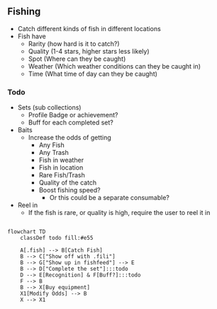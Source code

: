 ## Fishing

- Catch different kinds of fish in different locations
- Fish have
  - Rarity (how hard is it to catch?)
  - Quality (1-4 stars, higher stars less likely)
  - Spot (Where can they be caught)
  - Weather (Which weather conditions can they be caught in)
  - Time (What time of day can they be caught)

### Todo
  - Sets (sub collections)
    - Profile Badge or achievement?
    - Buff for each completed set?
  - Baits
    - Increase the odds of getting
      - Any Fish
      - Any Trash
      - Fish in weather
      - Fish in location
      - Rare Fish/Trash
      - Quality of the catch
      - Boost fishing speed?
        - Or this could be a separate consumable?
  - Reel in
    - If the fish is rare, or quality is high, require the user to reel it in

```mermaid 

flowchart TD
    classDef todo fill:#e55
    
    A[.fish] --> B[Catch Fish]
    B --> C["Show off with .fili"]
    B --> G["Show up in fishfeed"] --> E
    B --> D["Complete the set"]:::todo
    D --> E[Recognition] & F[Buff?]:::todo
    F --> B
    B --> X[Buy equipment]
    X1[Modify Odds] --> B
    X --> X1
```